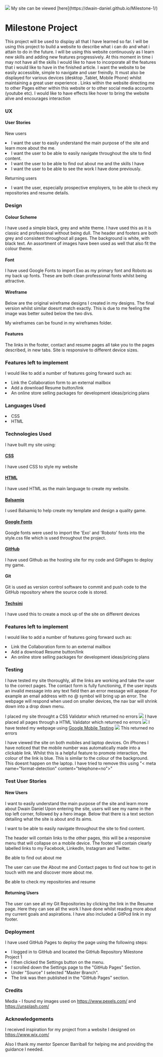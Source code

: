  <img src="assets/images/techsini.PNG">
 My site can be viewed [here](https://dwain-daniel.github.io/Milestone-1/) 

<h1>Milestone Project</h1>

This project will be used to display all that I have learned so far. I will be using this project to build a website to describe what i can do and what i attain to do in the future. 
I will be using this website continuously as I learn new skills and adding new features progressively. At this moment in time i may not have all the skills
I would like to have to incorporate all the features that i would like to have in the finished article. I want the website to be easily accessible, simple to navigate and user freindly. 
It must also be displayed for various devices (desktop ,Tablet, Mobile Phone) whilst maintaining a great user experience . Links within the website directing me to other Pages either within this website
or to other social media accounts (youtube etc). I would like to have effects like hover to bring the website alive and encourages interaction

<h3>UX</h3>

<h4>User Stories</h4>

New users

<li>I want the user to easily understand the main purpose of the site and learn more about the me.</li>
<li>I want the user to be able to easily navigate throughout the site to find content.</li>
<li>I want the user to be able to find out about me and the skills I have</li>
<li>I want the user to be able to see the work I have done previously.</li>

Returning users

<li>I want the user, especially prospective employers, to be able to check my repositories and resume details.</li>
   
<h3> Design </h3>

<h4>Colour Scheme</h4>

I have used a simple black, grey and white theme. I have used this as it is classic and professional without being dull. The header and footers 
are both grey and consistent throughout all pages. The background is white, with black text. An assortment of images have been used as well that also 
fit the colour theme.

<h4>Font</h4>

I have used Google Fonts to import Exo as my primary font and Roboto as my back up fonts. These are both clean professional fonts whilst being attractive.

<h4>Wireframe</h4>

Below are the original wireframe designs I created in my designs. The final version whilst similar doesnt match exactly. This is due to me feeling the image was better
suited below the two divs.

My wireframes can be found in my wireframes folder.

<h4>Features</h4>

The links in the footer, contact and resume pages all take you to the pages described, in new tabs.
Site is responsive to different device sizes.


<h3>Features left to implement</h3>

I would like to add a number of features going forward such as: <br>
<li>Link the Collaboration form to an external mailbox</li>
<li>Add a download Resume button/link</li>
<li>An online store selling packages for development ideas/pricing plans</li>


<h3>Languages Used</h3>
<li>CSS</li> 
<li>HTML</li>


<h3>Technologies Used </h3>

I have built my site using: 

[<h4>CSS</h4>](https://en.wikipedia.org/wiki/CSS) 
I have used CSS to style my website

[<h4>HTML</h4>](https://en.wikipedia.org/wiki/HTML) 
I have used HTML as the main language to create my website.

[<h4>Balsamiq</h4>](https://balsamiq.com/#)
I used Balsamiq to help create my template and design a quality game. 

[<h4>Google Fonts</h4>](https://fonts.google.com/)
Google fonts were used to import the 'Exo' and 'Roboto' fonts into the style.css file which is used throughout the project.

[<h4>GitHub</h4>](https://github.com/)
I have used Github as the hosting site for my code and GitPages to deploy my game.

<h4>Git</h4>
Git is used as version control software to commit and push code to the GitHub repository where the source code is stored.

[<h4>Techsini</h4>](http://techsini.com/multi-mockup/index.php)
I have used this to create a mock up of the site on different devices


<h3>Features left to implement</h3>

I would like to add a number of features going forward such as: <br>
<li>Link the Collaboration form to an external mailbox</li>
<li>Add a download Resume button/link</li>
<li>An online store selling packages for development ideas/pricing plans</li>

 
<h3>Testing</h3> 

I have tested my site thoroughly, all the links are working and take the user to the correct pages. 
The contact form is fully functioning, if the user inputs an invalid message into any text field then an error message will appear. For example an 
email address with no @ symbol will bring up an error.
The webpage will respond when used on smaller devices, the nav bar will shrink down into a drop down menu. 

I placed my site throught a CSS Validator which returned no errors <img src="assets/testing/css-validator.PNG"> 
I have placed all pages through a HTML Validator which returned no errors <img src="assets/testing/html-validator.PNG">
I have tested my webpage using [Google Mobile Testing](https://search.google.com/test/mobile-friendly) <img src="assets/testing/mobile.PNG"> This returned no errors

I have viewed the site on both mobiles and laptop devices. On iPhones I have noticed that the mobile number was automatically made into a clickable link.
Whilst this is a helpful feature to promote interaction, the colour of the link is blue. This is similar to the colour of the background. This doesnt happen on the laptop.
I have tried to remove this using "< meta name="format-detection" content="telephone=no">"

<h3>Test User Stories</h3>

<h4>New Users</h4>

I want to easily understand the main purpose of the site and learn more about Dwain Daniel
Upon entering the site, users will see my name in the top left corner, followed by a hero image.
Below that there is a text section detailing what the site is about and its aims.

I want to be able to easily navigate throughout the site to find content.

The header will contain links to the other pages, this will be a responsive menu that will collapse on a mobile device. 
The footer will contain clearly labelled links to my Facebook, LinkedIn, Instagram and Twitter.

Be able to find out about me

The user can use the About me and Contact pages to find out how to get in touch with me and discover more about me.

Be able to check my repositories and resume

<h4>Returning Users</h4>
The user can see all my Git Repositories by clicking the link in the Resume page. Here they can see all the work I have done
whilst reading more about my current goals and aspirations. I have also included a GitPod link in my footer.

<h3>Deployment</h3>

I have used GitHub Pages to deploy the page using the following steps:

<li>I logged in to GitHub and located the GitHub Repository Milestone Project 1</li>
<li>I then clicked the Settings button on the menu.</li>
<li>I scrolled down the Settings page to the "GitHub Pages" Section.</li>
<li>Under "Source" I selected "Master Branch".</li>
<li>The link was then published in the "GitHub Pages" section.</li>

<h3>Credits</h3>

Media - I found my images used on https://www.pexels.com/ and https://unsplash.com/  

<h3>Acknowledgements</h3> 

I received inspiration for my project from a website I designed on https://www.wix.com/

Also I thank my mentor Spencer Barriball for helping me and providing the guidance I needed. 
